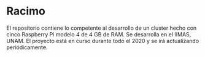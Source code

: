 # Racimo
El repositorio contiene lo competente al desarrollo de un cluster hecho con cinco Raspberry Pi modelo 4 de 4 GB de RAM. Se desarrolla en el IIMAS, UNAM. 
El proyecto está en curso durante todo el 2020 y se irá actualizando periódicamente.
